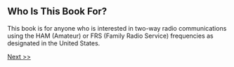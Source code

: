 ## Who Is This Book For?

This book is for anyone who is interested in two-way radio communications using the HAM (Amateur) or FRS (Family Radio Service) frequencies as designated in the United States.

[Next >>](003-whats-in-this-book.md)
